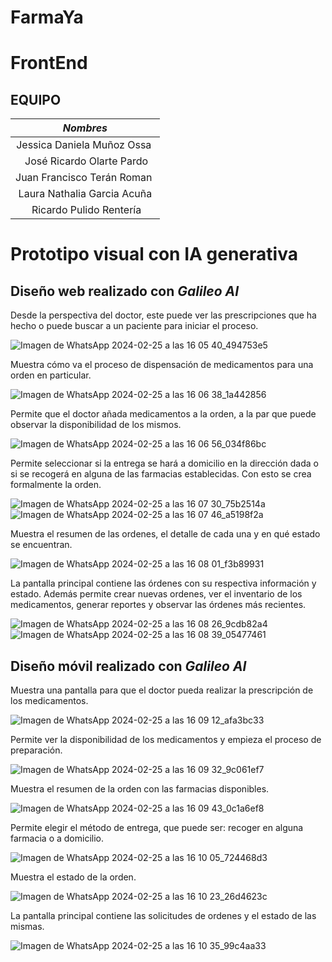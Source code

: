 # FarmaYa
# FrontEnd 


## EQUIPO



|         *Nombres*          |
| :-------------------------: |
| Jessica Daniela Muñoz Ossa  |
|  José Ricardo Olarte Pardo  | 
| Juan Francisco Terán Roman  | 
| Laura Nathalia Garcia Acuña | 
|   Ricardo Pulido Rentería   |

# Prototipo visual con IA generativa
## Diseño web realizado con *Galileo AI*
Desde la perspectiva del doctor, este puede ver las prescripciones que ha hecho o puede buscar a un paciente para iniciar el proceso.

![Imagen de WhatsApp 2024-02-25 a las 16 05 40_494753e5](https://github.com/JessicaDMunozO/ieti-frontend/assets/123814482/65b49734-5a0b-4fb4-8317-8dc68a2f800a)

Muestra cómo va el proceso de dispensación de medicamentos para una orden en particular.

![Imagen de WhatsApp 2024-02-25 a las 16 06 38_1a442856](https://github.com/JessicaDMunozO/ieti-frontend/assets/123814482/0dcaf779-8fb2-4678-a96e-c983a6fe00ee)

Permite que el doctor añada medicamentos a la orden, a la par que puede observar la disponibilidad de los mismos.

![Imagen de WhatsApp 2024-02-25 a las 16 06 56_034f86bc](https://github.com/JessicaDMunozO/ieti-frontend/assets/123814482/c8bc869c-caa4-4ed6-b8b5-648b6d7b69bd)

Permite seleccionar si la entrega se hará a domicilio en la dirección dada o si se recogerá en alguna de las farmacias establecidas. Con esto se crea formalmente la orden.

![Imagen de WhatsApp 2024-02-25 a las 16 07 30_75b2514a](https://github.com/JessicaDMunozO/ieti-frontend/assets/123814482/d15c2116-53ea-4aa8-842b-9b6996b41a50)
![Imagen de WhatsApp 2024-02-25 a las 16 07 46_a5198f2a](https://github.com/JessicaDMunozO/ieti-frontend/assets/123814482/2c4c6893-c058-4bc0-9c55-5f57f42d5697)

Muestra el resumen de las ordenes, el detalle de cada una y en qué estado se encuentran.

![Imagen de WhatsApp 2024-02-25 a las 16 08 01_f3b89931](https://github.com/JessicaDMunozO/ieti-frontend/assets/123814482/8f7f3a68-7362-4738-b6d5-691649fe5363)

La pantalla principal contiene las órdenes con su respectiva información y estado. Además permite crear nuevas ordenes, ver el inventario de los medicamentos, generar reportes y observar las órdenes más recientes.

![Imagen de WhatsApp 2024-02-25 a las 16 08 26_9cdb82a4](https://github.com/JessicaDMunozO/ieti-frontend/assets/123814482/ffa995d3-eb72-4612-a0bf-900392e62f23)
![Imagen de WhatsApp 2024-02-25 a las 16 08 39_05477461](https://github.com/JessicaDMunozO/ieti-frontend/assets/123814482/61d2f1a4-4816-4408-9885-0dc8d6d77adb)

## Diseño móvil realizado con *Galileo AI*
Muestra una pantalla para que el doctor pueda realizar la prescripción de los medicamentos.

![Imagen de WhatsApp 2024-02-25 a las 16 09 12_afa3bc33](https://github.com/JessicaDMunozO/ieti-frontend/assets/123814482/7a23058e-3438-4179-a264-2c2713672541)

Permite ver la disponibilidad de los medicamentos y empieza el proceso de preparación.

![Imagen de WhatsApp 2024-02-25 a las 16 09 32_9c061ef7](https://github.com/JessicaDMunozO/ieti-frontend/assets/123814482/2163da2f-b1f4-46b7-94cb-9f1833eb6d96)

Muestra el resumen de la orden con las farmacias disponibles.

![Imagen de WhatsApp 2024-02-25 a las 16 09 43_0c1a6ef8](https://github.com/JessicaDMunozO/ieti-frontend/assets/123814482/13204536-a8f2-4978-944d-ebfb8e88efdc)

Permite elegir el método de entrega, que puede ser: recoger en alguna farmacia o a domicilio.

![Imagen de WhatsApp 2024-02-25 a las 16 10 05_724468d3](https://github.com/JessicaDMunozO/ieti-frontend/assets/123814482/295e02dc-fa98-45be-bb1a-b949d1c3e15e)

Muestra el estado de la orden.

![Imagen de WhatsApp 2024-02-25 a las 16 10 23_26d4623c](https://github.com/JessicaDMunozO/ieti-frontend/assets/123814482/4e0225c6-d57b-40a4-95bb-7a1ebeb70da6)

La pantalla principal contiene las solicitudes de ordenes y el estado de las mismas.

![Imagen de WhatsApp 2024-02-25 a las 16 10 35_99c4aa33](https://github.com/JessicaDMunozO/ieti-frontend/assets/123814482/af78e0a1-9feb-4b34-b9ac-5ac9c2bad42e)

